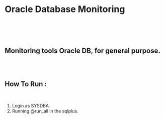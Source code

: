 <h1> Oracle Database Monitoring<h1> <br>
<h2>Monitoring tools Oracle DB, for general purpose.</h2><br><br>
<h2>How To Run :</h2><br>
<ol>
  <li>Login as SYSDBA.</li>
  <li>Running @run_all in the sqlplus.</li>
</ol>
